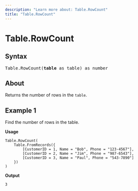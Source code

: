 ```yaml
---
description: "Learn more about: Table.RowCount"
title: "Table.RowCount"
---
```

# Table.RowCount

## Syntax

<pre>
Table.RowCount(<b>table</b> as table) as number
</pre>
  
## About

Returns the number of rows in the `table`.

## Example 1

Find the number of rows in the table.

**Usage**

```powerquery-m
Table.RowCount(
    Table.FromRecords({
        [CustomerID = 1, Name = "Bob", Phone = "123-4567"],
        [CustomerID = 2, Name = "Jim", Phone = "987-6543"],
        [CustomerID = 3, Name = "Paul", Phone = "543-7890"]
    })
)
```

**Output**

`3`
